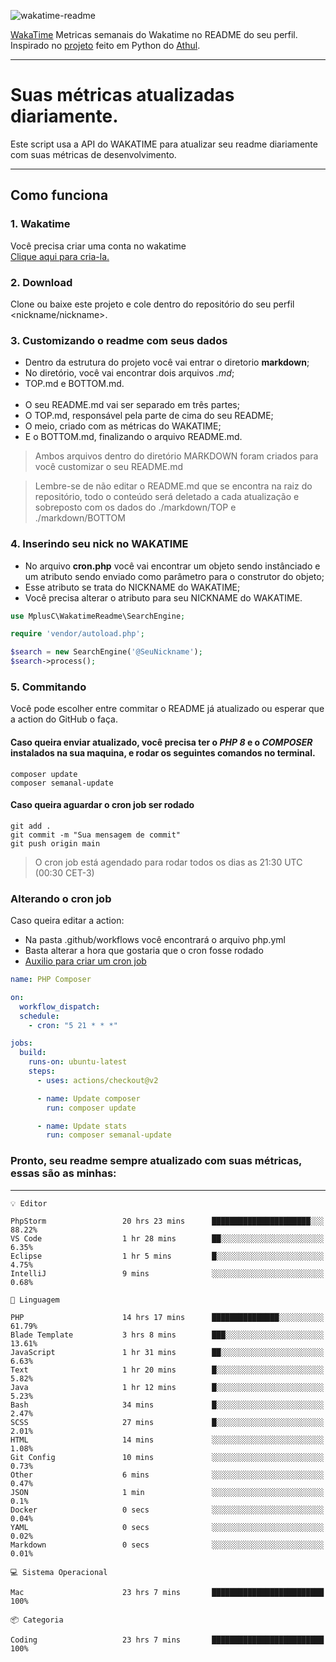 ![wakatime-readme](https://socialify.git.ci/bymatheus/wakatime-readme/image?description=1&descriptionEditable=M%C3%A9tricas%20semanais%20do%20Wakatime%20no%20seu%20README%20de%20perfil.&font=KoHo&forks=1&language=1&owner=1&pattern=Signal&stargazers=1&theme=Dark)

[WakaTime](https://wakatime.com) Metricas semanais do Wakatime no README do seu perfil. <br>
Inspirado no [projeto](https://github.com/athul/waka-readme) feito em Python do [Athul](https://github.com/athul).
___

# Suas métricas atualizadas diariamente.
Este script usa a API do WAKATIME para atualizar seu readme diariamente com suas métricas de desenvolvimento.

___

## Como funciona

### 1. Wakatime
Você precisa criar uma conta no wakatime <br>
[Clique aqui para cria-la.](https://wakatime.com) 

### 2. Download
Clone ou baixe este projeto e cole dentro do repositório do seu perfil <nickname/nickname>.

### 3. Customizando o readme com seus dados
- Dentro da estrutura do projeto você vai entrar o diretorio **markdown**;  
- No diretório, você vai encontrar dois arquivos *.md*;
- TOP.md e BOTTOM.md.
<br><br>
- O seu README.md vai ser separado em três partes; 
- O TOP.md, responsável pela parte de cima do seu README;
- O meio, criado com as métricas do WAKATIME;
- E o BOTTOM.md, finalizando o arquivo README.md.<br>

> Ambos arquivos dentro do diretório MARKDOWN foram criados para você customizar o seu README.md

> Lembre-se de não editar o README.md que se encontra na raiz do repositório, todo o conteúdo será deletado a cada atualização e sobreposto com os dados do ./markdown/TOP e ./markdown/BOTTOM

### 4. Inserindo seu nick no WAKATIME
- No arquivo **cron.php** você vai encontrar um objeto sendo instânciado e um atributo sendo enviado como parâmetro para o construtor do objeto;
- Esse atributo se trata do NICKNAME do WAKATIME;
- Você precisa alterar o atributo para seu NICKNAME do WAKATIME.

```php
use MplusC\WakatimeReadme\SearchEngine;

require 'vendor/autoload.php';

$search = new SearchEngine('@SeuNickname');
$search->process();
```

### 5. Commitando
Você pode escolher entre commitar o README já atualizado ou esperar que a action do GitHub o faça. <br>

#### Caso queira enviar atualizado, você precisa ter o *PHP 8* e o *COMPOSER* instalados na sua maquina, e rodar os seguintes comandos no terminal.
```composer
composer update
composer semanal-update 
```

#### Caso queira aguardar o cron job ser rodado 
```git 
git add .
git commit -m "Sua mensagem de commit"
git push origin main
```

>O cron job está agendado para rodar todos os dias as 21:30 UTC (00:30 CET-3) 

### Alterando o cron job
Caso queira editar a action:

- Na pasta .github/workflows você encontrará o arquivo php.yml
- Basta alterar a hora que gostaria que o cron fosse rodado
- [Auxilio para criar um cron job](https://crontab.guru)

```yml
name: PHP Composer

on:
  workflow_dispatch:
  schedule:
    - cron: "5 21 * * *"

jobs:
  build:
    runs-on: ubuntu-latest
    steps:
      - uses: actions/checkout@v2

      - name: Update composer
        run: composer update

      - name: Update stats
        run: composer semanal-update
```

### Pronto, seu readme sempre atualizado com suas métricas, essas são as minhas:

___
```text
💡 Editor

PhpStorm                 20 hrs 23 mins      ██████████████████████░░░     88.22%
VS Code                  1 hr 28 mins        ██░░░░░░░░░░░░░░░░░░░░░░░      6.35%
Eclipse                  1 hr 5 mins         █░░░░░░░░░░░░░░░░░░░░░░░░      4.75%
IntelliJ                 9 mins              ░░░░░░░░░░░░░░░░░░░░░░░░░      0.68%
```
```text
💬 Linguagem

PHP                      14 hrs 17 mins      ███████████████░░░░░░░░░░     61.79%
Blade Template           3 hrs 8 mins        ███░░░░░░░░░░░░░░░░░░░░░░     13.61%
JavaScript               1 hr 31 mins        ██░░░░░░░░░░░░░░░░░░░░░░░      6.63%
Text                     1 hr 20 mins        █░░░░░░░░░░░░░░░░░░░░░░░░      5.82%
Java                     1 hr 12 mins        █░░░░░░░░░░░░░░░░░░░░░░░░      5.23%
Bash                     34 mins             █░░░░░░░░░░░░░░░░░░░░░░░░      2.47%
SCSS                     27 mins             █░░░░░░░░░░░░░░░░░░░░░░░░      2.01%
HTML                     14 mins             ░░░░░░░░░░░░░░░░░░░░░░░░░      1.08%
Git Config               10 mins             ░░░░░░░░░░░░░░░░░░░░░░░░░      0.73%
Other                    6 mins              ░░░░░░░░░░░░░░░░░░░░░░░░░      0.47%
JSON                     1 min               ░░░░░░░░░░░░░░░░░░░░░░░░░       0.1%
Docker                   0 secs              ░░░░░░░░░░░░░░░░░░░░░░░░░      0.04%
YAML                     0 secs              ░░░░░░░░░░░░░░░░░░░░░░░░░      0.02%
Markdown                 0 secs              ░░░░░░░░░░░░░░░░░░░░░░░░░      0.01%
```
```text
💻 Sistema Operacional

Mac                      23 hrs 7 mins       █████████████████████████       100%
```
```text
📦 Categoria

Coding                   23 hrs 7 mins       █████████████████████████       100%
```
